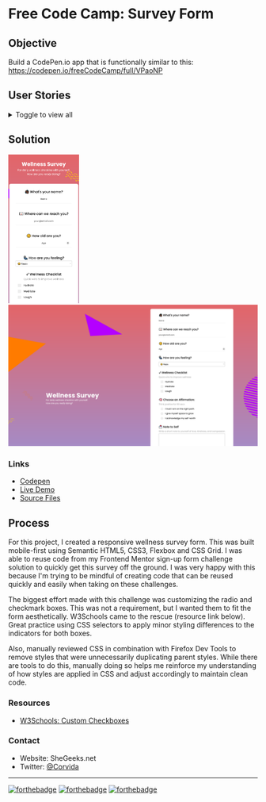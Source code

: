 # Free Code Camp: Survey Form

## Objective
Build a CodePen.io app that is functionally similar to this: https://codepen.io/freeCodeCamp/full/VPaoNP

## User Stories
<details><summary>Toggle to view all</summary>

1. I can see a title with id="title" in H1 sized text.

2. I can see a short explanation with id="description" in P sized text.

3. I can see a form with id="survey-form".

4. Inside the form element, I am required to enter my name in a field with id="name".

5. Inside the form element, I am required to enter an email in a field with id="email".

6. If I enter an email that is not formatted correctly, I will see an HTML5 validation error.

7. Inside the form, I can enter a number in a field with id="number".

8.  If I enter non-numbers in the number input, I will see an HTML5 validation error.

9. If I enter numbers outside the range of the number input, which are defined by the min and max attributes, I will see an HTML5 validation error.

10. For the name, email, and number input fields inside the form I can see corresponding labels that describe the purpose of each field with the following ids: id="name-label", id="email-label", and id="number-label".

11. For the name, email, and number input fields, I can see placeholder text that gives me a description or instructions for each field.

12. Inside the form element, I can select an option from a dropdown that has a corresponding id="dropdown".

13. Inside the form element, I can select a field from one or more groups of radio buttons. Each group should be grouped using the name attribute.

14. Inside the form element, I can select several fields from a series of checkboxes, each of which must have a value attribute.

15. Inside the form element, I am presented with a textarea at the end for additional comments.

16. Inside the form element, I am presented with a button with id="submit" to submit all my inputs.
</details> 

## Solution 
<img src="Corvida-Raven-surveyform-mobile.png" height="300"> <img src="Corvida-Raven-surveyform-desktop.png" width="530" >

### Links
- [Codepen](https://codepen.io/corvida/details/vYgGVWb)
- [Live Demo](https://shegeeks.github.io/FreeCodeCamp-Projects/Survey%20Form/index.html)
- [Source Files](https://github.com/SheGeeks/FreeCodeCamp-Projects/tree/main/Survey%20Form)

## Process
For this project, I created a responsive wellness survey form. This was built mobile-first using Semantic HTML5, CSS3, Flexbox and CSS Grid. I was able to reuse code from my Frontend Mentor sign-up form challenge solution to quickly get this survey off the ground. I was very happy with this because I'm trying to be mindful of creating code that can be reused quickly and easily when taking on these challenges.

The biggest effort made with this challenge was customizing the radio and checkmark boxes. This was not a requirement, but I wanted them to fit the form aesthetically. W3Schools came to the rescue (resource link below). Great practice using CSS selectors to apply minor styling differences to the indicators for both boxes.

Also, manually reviewed CSS in combination with Firefox Dev Tools to remove styles that were unnecessarily duplicating parent styles. While there are tools to do this, manually doing so helps me reinforce my understanding of how styles are applied in CSS and adjust accordingly to maintain clean code.

### Resources
- [W3Schools: Custom Checkboxes](https://www.w3schools.com/howto/howto_css_custom_checkbox.asp)

### Contact
- Website: SheGeeks.net
- Twitter: [@Corvida](https://www.twitter.com/corvida)

---

[![forthebadge](https://forthebadge.com/images/badges/built-with-love.svg)](https://forthebadge.com) [![forthebadge](https://forthebadge.com/images/badges/validated-html5.svg)](https://forthebadge.com) [![forthebadge](https://forthebadge.com/images/badges/uses-css.svg)](https://forthebadge.com)
